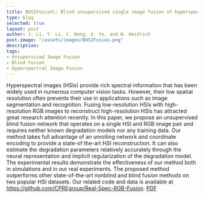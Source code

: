 ```yaml
---
title: BUSIFusion\: Blind unsupervised single image fusion of hyperspectral and rgb images
type: blog
selected: true
layout: post
author: J. Li, Y. Li, C. Wang, X. Ye, and W. Heidrich
post-image: "/assets/images/BUSIFusion.png"
description:  
tags:
- Unsupervised Image Fusion
- Blind Fusion
- Hyperspectral Image Fusion
---
```


Hyperspectral images (HSIs) provide rich spectral information that has been widely used in numerous computer vision tasks. However, their low spatial resolution often prevents their use in applications such as image segmentation and recognition. Fusing low-resolution HSIs with high-resolution RGB images to reconstruct high-resolution HSIs has attracted great research attention recently. In this paper, we propose an unsupervised blind fusion network that operates on a single HSI and RGB image pair and requires neither known degradation models nor any training data. Our method takes full advantage of an unrolling network and coordinate encoding to provide a state-of the-art HSI reconstruction. It can also estimate the degradation parameters relatively accurately through the neural representation and implicit regularization of the degradation model. The experimental results demonstrate the effectiveness of our method both in simulations and in our real experiments. The proposed method outperforms other state-of-the-art nonblind and blind fusion methods on two popular HSI datasets. Our related code and data is available at https://github.com/CPREgroup/Real-Spec-RGB-Fusion. <a href="https://ieeexplore.ieee.org/stamp/stamp.jsp?tp=&arnumber=10037221" target="_blank">PDF</a>
